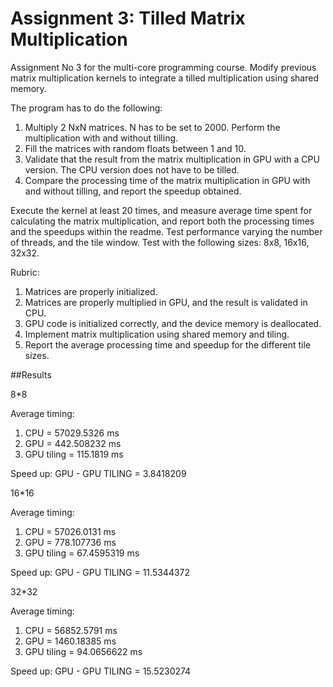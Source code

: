 # Assignment 3: Tilled Matrix Multiplication

Assignment No 3 for the multi-core programming course. Modify previous matrix multiplication kernels to integrate a tilled multiplication using shared memory.

The program has to do the following:

1. Multiply 2 NxN matrices. N has to be set to 2000. Perform the multiplication with and without tilling.
2. Fill the matrices with random floats between 1 and 10.
3. Validate that the result from the matrix multiplication in GPU with a CPU version. The CPU version does not have to be tilled.
4. Compare the processing time of the matrix multiplication in GPU with and without tilling, and report the speedup obtained.

Execute the kernel at least 20 times, and measure average time spent for calculating the matrix multiplication, and report both the processing times and the speedups within the readme. Test performance varying the number of threads, and the tile window. Test with the following sizes: 8x8, 16x16, 32x32.

Rubric:

1. Matrices are properly initialized.
2. Matrices are properly multiplied in GPU, and the result is validated in CPU.
3. GPU code is initialized correctly, and the device memory is deallocated.
4. Implement matrix multiplication using shared memory and tiling.
5. Report the average processing time and speedup for the different tile sizes.

##Results

8*8

Average timing:
1. CPU = 57029.5326 ms
2. GPU = 442.508232 ms
3. GPU tiling = 115.1819 ms

Speed up:
GPU - GPU TILING = 3.8418209

16*16

Average timing:
1. CPU = 57026.0131 ms
2. GPU = 778.107736 ms
3. GPU tiling = 67.4595319 ms

Speed up:
GPU - GPU TILING = 11.5344372

32*32

Average timing:
1. CPU = 56852.5791 ms
2. GPU = 1460.18385 ms
3. GPU tiling = 94.0656622 ms

Speed up:
GPU - GPU TILING = 15.5230274
